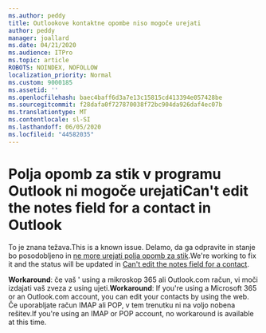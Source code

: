 ```yaml
---
ms.author: peddy
title: Outlookove kontaktne opombe niso mogoče urejati
author: peddy
manager: joallard
ms.date: 04/21/2020
ms.audience: ITPro
ms.topic: article
ROBOTS: NOINDEX, NOFOLLOW
localization_priority: Normal
ms.custom: 9000185
ms.assetid: ''
ms.openlocfilehash: baec4baff6d3a7e13c15815cd413394e057428be
ms.sourcegitcommit: f28dafa0f727870038f72bc904da926daf4ec07b
ms.translationtype: MT
ms.contentlocale: sl-SI
ms.lasthandoff: 06/05/2020
ms.locfileid: "44582035"
---
```

# <a name="cant-edit-the-notes-field-for-a-contact-in-outlook"></a><span data-ttu-id="1db78-102">Polja opomb za stik v programu Outlook ni mogoče urejati</span><span class="sxs-lookup"><span data-stu-id="1db78-102">Can't edit the notes field for a contact in Outlook</span></span>
<span data-ttu-id="1db78-103">To je znana težava.</span><span class="sxs-lookup"><span data-stu-id="1db78-103">This is a known issue.</span></span> <span data-ttu-id="1db78-104">Delamo, da ga odpravite in stanje bo posodobljeno in [ne more urejati polja opomb za stik](https://support.office.com/article/fb8394ce-04ce-48b5-bae4-be46f77f10fe).</span><span class="sxs-lookup"><span data-stu-id="1db78-104">We're working to fix it and the status will be updated in [Can't edit the notes field for a contact](https://support.office.com/article/fb8394ce-04ce-48b5-bae4-be46f77f10fe).</span></span>

<span data-ttu-id="1db78-105">**Workaround**: če vaš ' using a mikroskop 365 ali Outlook.com račun, vi moči izdajati vaš zveza z using ujeti.</span><span class="sxs-lookup"><span data-stu-id="1db78-105">**Workaround**: If you're using a Microsoft 365 or an Outlook.com account, you can edit your contacts by using the web.</span></span> <span data-ttu-id="1db78-106">Če uporabljate račun IMAP ali POP, v tem trenutku ni na voljo nobena rešitev.</span><span class="sxs-lookup"><span data-stu-id="1db78-106">If you're using an IMAP or POP account, no workaround is available at this time.</span></span>